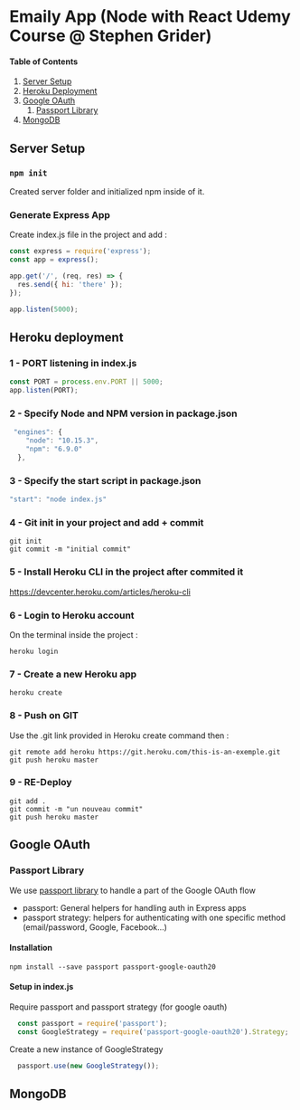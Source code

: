 # Emaily App (Node with React Udemy Course @ Stephen Grider)

#### Table of Contents

1. [Server Setup](#server-setup)
2. [Heroku Deployment](#heroku)
3. [Google OAuth](#google)
    1. [Passport Library](#passport)
4. [MongoDB](#mongodb)

## Server Setup <a name="server-setup"></a>

### `npm init`

Created server folder and initialized npm inside of it. <br>

### Generate Express App

Create index.js file in the project and add :

```js
const express = require('express');
const app = express();

app.get('/', (req, res) => {
  res.send({ hi: 'there' });
});

app.listen(5000);
```

## Heroku deployment <a name="heroku"></a>

### 1 - PORT listening in index.js

```js
const PORT = process.env.PORT || 5000;
app.listen(PORT);
```

### 2 - Specify Node and NPM version in package.json

```js
 "engines": {
    "node": "10.15.3",
    "npm": "6.9.0"
  },
```

### 3 - Specify the start script in package.json

```js
"start": "node index.js"
```

### 4 - Git init in your project and add + commit

```
git init
git commit -m "initial commit"
```

### 5 - Install Heroku CLI in the project after commited it

https://devcenter.heroku.com/articles/heroku-cli

### 6 - Login to Heroku account

On the terminal inside the project :

```
heroku login
```

### 7 - Create a new Heroku app

```
heroku create
```

### 8 - Push on GIT

Use the .git link provided in Heroku create command then :

```
git remote add heroku https://git.heroku.com/this-is-an-exemple.git
git push heroku master
```

### 9 - RE-Deploy

```
git add .
git commit -m "un nouveau commit"
git push heroku master
```

## Google OAuth <a name="google"></a>

### Passport Library <a name="passport"></a>

We use [passport library](http://www.passportjs.org/packages/) to handle a part of the Google OAuth flow <br>

- passport: General helpers for handling auth in Express apps
- passport strategy: helpers for authenticating with one specific method (email/password, Google, Facebook...)

#### Installation

```
npm install --save passport passport-google-oauth20
```

#### Setup in index.js

Require passport and passport strategy (for google oauth)

```js
  const passport = require('passport');
  const GoogleStrategy = require('passport-google-oauth20').Strategy;
```

Create a new instance of GoogleStrategy 

```js
  passport.use(new GoogleStrategy());
``` 

## MongoDB <a name="mongodb"></a>
